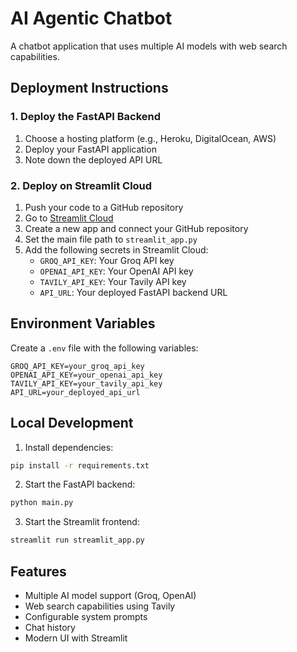 # AI Agentic Chatbot

A chatbot application that uses multiple AI models with web search capabilities.

## Deployment Instructions

### 1. Deploy the FastAPI Backend
1. Choose a hosting platform (e.g., Heroku, DigitalOcean, AWS)
2. Deploy your FastAPI application
3. Note down the deployed API URL

### 2. Deploy on Streamlit Cloud
1. Push your code to a GitHub repository
2. Go to [Streamlit Cloud](https://streamlit.io/cloud)
3. Create a new app and connect your GitHub repository
4. Set the main file path to `streamlit_app.py`
5. Add the following secrets in Streamlit Cloud:
   - `GROQ_API_KEY`: Your Groq API key
   - `OPENAI_API_KEY`: Your OpenAI API key
   - `TAVILY_API_KEY`: Your Tavily API key
   - `API_URL`: Your deployed FastAPI backend URL

## Environment Variables
Create a `.env` file with the following variables:
```
GROQ_API_KEY=your_groq_api_key
OPENAI_API_KEY=your_openai_api_key
TAVILY_API_KEY=your_tavily_api_key
API_URL=your_deployed_api_url
```

## Local Development
1. Install dependencies:
```bash
pip install -r requirements.txt
```

2. Start the FastAPI backend:
```bash
python main.py
```

3. Start the Streamlit frontend:
```bash
streamlit run streamlit_app.py
```

## Features
- Multiple AI model support (Groq, OpenAI)
- Web search capabilities using Tavily
- Configurable system prompts
- Chat history
- Modern UI with Streamlit

